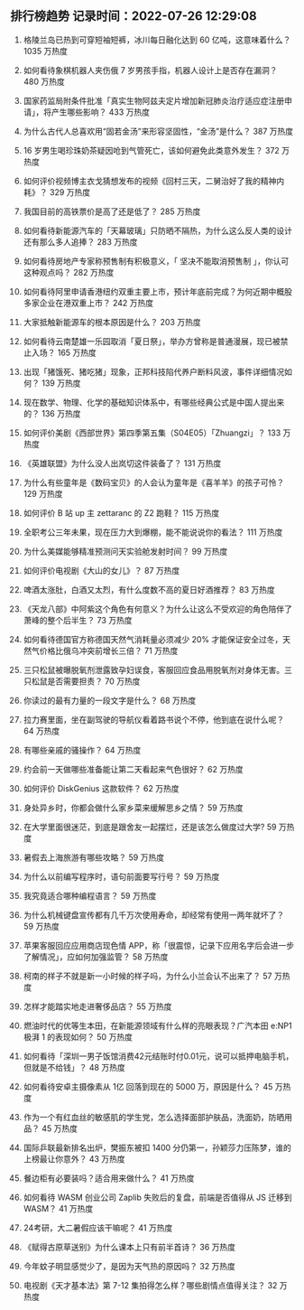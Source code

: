 
## 排行榜趋势 记录时间：2022-07-26 12:29:08
  
  1. 格陵兰岛已热到可穿短袖短裤，冰川每日融化达到 60 亿吨，这意味着什么？ 1035 万热度
    
  2. 如何看待象棋机器人夹伤俄 7 岁男孩手指，机器人设计上是否存在漏洞？ 480 万热度
    
  3. 国家药监局附条件批准「真实生物阿兹夫定片增加新冠肺炎治疗适应症注册申请」，将产生哪些影响？ 433 万热度
    
  4. 为什么古代人总喜欢用“固若金汤”来形容坚固性，“金汤”是什么？ 387 万热度
    
  5. 16 岁男生喝珍珠奶茶疑因呛到气管死亡，该如何避免此类意外发生？ 372 万热度
    
  6. 如何评价视频博主衣戈猜想发布的视频《回村三天，二舅治好了我的精神内耗》？ 329 万热度
    
  7. 我国目前的高铁票价是高了还是低了？ 285 万热度
    
  8. 如何看待新能源汽车的「天幕玻璃」只防晒不隔热，为什么这么反人类的设计还有那么多人追捧？ 283 万热度
    
  9. 如何看待房地产专家称预售制有积极意义，「 坚决不能取消预售制 」，你认可这种观点吗？ 282 万热度
    
  10. 如何看待阿里申请香港纽约双重主要上市，预计年底前完成？为何近期中概股多家企业在港双重上市？ 242 万热度
    
  11. 大家抵触新能源车的根本原因是什么？ 203 万热度
    
  12. 如何看待云南楚雄一乐园取消「夏日祭」，举办方曾称是普通漫展，现已被禁止入场？ 165 万热度
    
  13. 出现「猪饿死、猪吃猪」现象，正邦科技陷代养户断料风波，事件详细情况如何？ 139 万热度
    
  14. 现在数学、物理、化学的基础知识体系中，有哪些经典公式是中国人提出来的？ 136 万热度
    
  15. 如何评价美剧《西部世界》第四季第五集（S04E05）「Zhuangzi」？ 133 万热度
    
  16. 《英雄联盟》为什么没人出岚切这件装备了？ 131 万热度
    
  17. 为什么有些童年是《数码宝贝》的人会认为童年是《喜羊羊》的孩子可怜？ 129 万热度
    
  18. 如何评价 B 站 up 主 zettaranc 的 Z2 跑鞋？ 115 万热度
    
  19. 全职考公三年未果，现在压力大到爆棚，能不能说说你的看法？ 111 万热度
    
  20. 为什么美媒能够精准预测问天实验舱发射时间？ 99 万热度
    
  21. 如何评价电视剧《大山的女儿》？ 87 万热度
    
  22. 啤酒太涨肚，白酒又太烈，有什么度数不高的夏日好酒推荐？ 83 万热度
    
  23. 《天龙八部》中阿紫这个角色有何意义？为什么让这么不受欢迎的角色陪伴了萧峰的整个后半生？ 73 万热度
    
  24. 如何看待德国官方称德国天然气消耗量必须减少 20% 才能保证安全过冬，天然气价格比俄乌冲突前增长三倍？ 71 万热度
    
  25. 三只松鼠被曝脱氧剂泄露致孕妇误食，客服回应食品用脱氧剂对身体无害。三只松鼠是否需要担责？ 70 万热度
    
  26. 你读过的最有力量的一段文字是什么？ 68 万热度
    
  27. 拉力赛里面，坐在副驾驶的导航仪看着路书说个不停，他到底在说什么呢？ 64 万热度
    
  28. 有哪些亲戚的骚操作？ 64 万热度
    
  29. 约会前一天做哪些准备能让第二天看起来气色很好？ 62 万热度
    
  30. 如何评价 DiskGenius 这款软件？ 62 万热度
    
  31. 身处异乡时，你都会做什么家乡菜来缓解思乡之情？ 59 万热度
    
  32. 在大学里面很迷茫，到底是跟舍友一起摆烂，还是该怎么做度过大学? 59 万热度
    
  33. 暑假去上海旅游有哪些攻略？ 59 万热度
    
  34. 为什么以前编写程序时，语句前面要写行号？ 59 万热度
    
  35. 我究竟适合哪种编程语言？ 59 万热度
    
  36. 为什么机械键盘宣传都有几千万次使用寿命，却经常有使用一两年就坏了？ 59 万热度
    
  37. 苹果客服回应应用商店现色情 APP，称「很震惊，记录下应用名字后会进一步了解情况」，应如何加强监管？ 58 万热度
    
  38. 柯南的样子不就是新一小时候的样子吗，为什么小兰会认不出来了？ 57 万热度
    
  39. 怎样才能踏实地走进奢侈品店？ 55 万热度
    
  40. 燃油时代的优等生本田，在新能源领域有什么样的亮眼表现？广汽本田 e:NP1 极湃 1 的表现如何？ 50 万热度
    
  41. 如何看待「深圳一男子饭馆消费42元结账时付0.01元，说可以抵押电脑手机，但就是不给钱」？ 48 万热度
    
  42. 如何看待安卓主摄像素从 1亿 回落到现在的 5000 万，原因是什么？ 45 万热度
    
  43. 作为一个有红血丝的敏感肌的学生党，怎么选择面部护肤品，洗面奶，防晒用品？ 45 万热度
    
  44. 国际乒联最新排名出炉，樊振东被扣 1400 分仍第一，孙颖莎力压陈梦，谁的上榜最让你意外？ 43 万热度
    
  45. 餐边柜有必要装吗？适合用来做什么？ 41 万热度
    
  46. 如何看待 WASM 创业公司 Zaplib 失败后的复盘，前端是否值得从 JS 迁移到 WASM？ 41 万热度
    
  47. 24考研，大二暑假应该干嘛呢？ 41 万热度
    
  48. 《赋得古原草送别》为什么课本上只有前半首诗？ 36 万热度
    
  49. 今年蚊子明显感觉少了，是因为天气热的原因吗？ 32 万热度
    
  50. 电视剧《天才基本法》第 7-12 集拍得怎么样？哪些剧情点值得关注？ 32 万热度
    